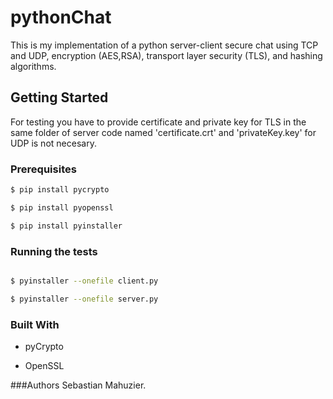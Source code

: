 # pythonChat
This is my implementation of a python server-client secure chat using TCP and UDP, encryption (AES,RSA), transport layer security (TLS), and hashing algorithms. 

## Getting Started

For testing you have to provide certificate and private key for TLS in the same folder of server code named 'certificate.crt' and 'privateKey.key' for UDP is not necesary.


### Prerequisites
```sh
$ pip install pycrypto

$ pip install pyopenssl

$ pip install pyinstaller
```

### Running the tests
```sh

$ pyinstaller --onefile client.py

$ pyinstaller --onefile server.py

```

### Built With
* pyCrypto 

* OpenSSL

###Authors
Sebastian Mahuzier.
